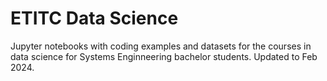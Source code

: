 # ETITC Data Science
Jupyter notebooks with coding examples and datasets for the courses in data science for Systems Enginneering bachelor students. Updated to Feb 2024.
